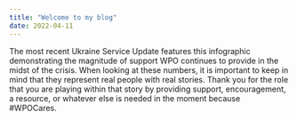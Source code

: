 ```yaml
---
title: "Welcome to my blog"
date: 2022-04-11
---
```


The most recent Ukraine Service Update features this infographic demonstrating the magnitude of support WPO continues to provide in the midst of the crisis. When looking at these numbers, it is important to keep in mind that they represent real people with real stories. Thank you for the role that you are playing within that story by providing support, encouragement, a resource, or whatever else is needed in the moment because #WPOCares. 
